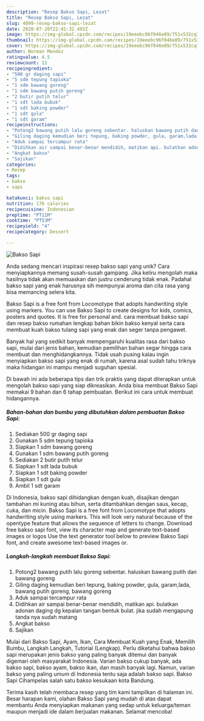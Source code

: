 ```yaml
---
description: "Resep Bakso Sapi, Lezat"
title: "Resep Bakso Sapi, Lezat"
slug: 4099-resep-bakso-sapi-lezat
date: 2020-07-20T22:41:32.492Z
image: https://img-global.cpcdn.com/recipes/19eeebc96f046e89/751x532cq70/bakso-sapi-foto-resep-utama.jpg
thumbnail: https://img-global.cpcdn.com/recipes/19eeebc96f046e89/751x532cq70/bakso-sapi-foto-resep-utama.jpg
cover: https://img-global.cpcdn.com/recipes/19eeebc96f046e89/751x532cq70/bakso-sapi-foto-resep-utama.jpg
author: Norman Mendez
ratingvalue: 4.5
reviewcount: 12
recipeingredient:
- "500 gr daging sapi"
- "5 sdm tepung tapioka"
- "1 sdm bawang goreng"
- "1 sdm bawang putih goreng"
- "2 butir putih telur"
- "1 sdt lada bubuk"
- "1 sdt baking powder"
- "1 sdt gula"
- "1 sdt garam"
recipeinstructions:
- "Potong2 bawang putih lalu goreng sebentar. haluskan bawang putih dan bawang goreng"
- "Giling daging kemudian beri tepung, baking powder, gula, garam,lada, bawang putih goreng, bawang goreng"
- "Aduk sampai tercampur rata"
- "Didihkan air sampai benar-benar mendidih, matikan api. bulatkan adonan daging dg kepalan tangan bentuk bulat. jika sudah mengapung tanda nya sudah matang"
- "Angkat bakso"
- "Sajikan"
categories:
- Resep
tags:
- bakso
- sapi

katakunci: bakso sapi 
nutrition: 176 calories
recipecuisine: Indonesian
preptime: "PT11M"
cooktime: "PT53M"
recipeyield: "4"
recipecategory: Dessert

---
```



![Bakso Sapi](https://img-global.cpcdn.com/recipes/19eeebc96f046e89/751x532cq70/bakso-sapi-foto-resep-utama.jpg)

Anda sedang mencari inspirasi resep bakso sapi yang unik? Cara menyiapkannya memang susah-susah gampang. Jika keliru mengolah maka hasilnya tidak akan memuaskan dan justru cenderung tidak enak. Padahal bakso sapi yang enak harusnya sih mempunyai aroma dan cita rasa yang bisa memancing selera kita.

Bakso Sapi is a free font from Locomotype that adopts handwriting style using markers. You can use Bakso Sapi to create designs for kids, comics, posters and quotes. It is free for personal and. cara membuat bakso sapi dan resep bakso rumahan lengkap bahan bikin bakso kenyal serta cara membuat kuah bakso tulang sapi yang enak dan seger tanpa pengawet.

Banyak hal yang sedikit banyak mempengaruhi kualitas rasa dari bakso sapi, mulai dari jenis bahan, kemudian pemilihan bahan segar hingga cara membuat dan menghidangkannya. Tidak usah pusing kalau ingin menyiapkan bakso sapi yang enak di rumah, karena asal sudah tahu triknya maka hidangan ini mampu menjadi suguhan spesial.


Di bawah ini ada beberapa tips dan trik praktis yang dapat diterapkan untuk mengolah bakso sapi yang siap dikreasikan. Anda bisa membuat Bakso Sapi memakai 9 bahan dan 6 tahap pembuatan. Berikut ini cara untuk membuat hidangannya.

<!--inarticleads1-->

##### Bahan-bahan dan bumbu yang dibutuhkan dalam pembuatan Bakso Sapi:

1. Sediakan 500 gr daging sapi
1. Gunakan 5 sdm tepung tapioka
1. Siapkan 1 sdm bawang goreng
1. Gunakan 1 sdm bawang putih goreng
1. Sediakan 2 butir putih telur
1. Siapkan 1 sdt lada bubuk
1. Siapkan 1 sdt baking powder
1. Siapkan 1 sdt gula
1. Ambil 1 sdt garam


Di Indonesia, bakso sapi dihidangkan dengan kuah, disajikan dengan tambahan mi kuning atau bihun, serta ditambahkan dengan saus, kecap, cuka, dan micin. Bakso Sapi is a free font from Locomotype that adopts handwriting style using markers. This will look very natural because of the opentype feature that allows the sequence of letters to change. Download free bakso sapi font, view its character map and generate text-based images or logos Use the text generator tool below to preview Bakso Sapi font, and create awesome text-based images or. 

<!--inarticleads2-->

##### Langkah-langkah membuat Bakso Sapi:

1. Potong2 bawang putih lalu goreng sebentar. haluskan bawang putih dan bawang goreng
1. Giling daging kemudian beri tepung, baking powder, gula, garam,lada, bawang putih goreng, bawang goreng
1. Aduk sampai tercampur rata
1. Didihkan air sampai benar-benar mendidih, matikan api. bulatkan adonan daging dg kepalan tangan bentuk bulat. jika sudah mengapung tanda nya sudah matang
1. Angkat bakso
1. Sajikan


Mulai dari Bakso Sapi, Ayam, Ikan, Cara Membuat Kuah yang Enak, Memilih Bumbu, Langkah Langkah, Tutorial (Lengkap). Perlu diketahui bahwa bakso sapi merupakan jenis bakso yang paling banyak ditemui dan banyak digemari oleh masyarakat Indonesia. Varian bakso cukup banyak, ada bakso sapi, bakso ayam, bakso ikan, dan masih banyak lagi. Namun, varian bakso yang paling umum di Indonesia tentu saja adalah bakso sapi. Bakso Sapi Cihampelas salah satu bakso kesukaan kota Bandung. 

Terima kasih telah membaca resep yang tim kami tampilkan di halaman ini. Besar harapan kami, olahan Bakso Sapi yang mudah di atas dapat membantu Anda menyiapkan makanan yang sedap untuk keluarga/teman maupun menjadi ide dalam berjualan makanan. Selamat mencoba!

